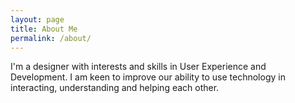 ```yaml
---
layout: page
title: About Me
permalink: /about/
---
```

I'm a designer with interests and skills in  User Experience and Development. I am keen to improve our ability to use technology in interacting, understanding and helping each other.